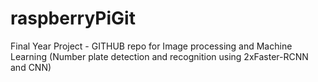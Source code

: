 # raspberryPiGit
Final Year Project - GITHUB repo for Image processing and Machine Learning (Number plate detection and recognition using 2xFaster-RCNN and CNN)
